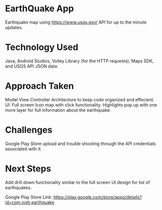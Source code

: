 # EarthQuake App
Earthquake map using https://www.usgs.gov/ API for up to the minute updates.

# Technology Used
Java, Android Studios, Volley Library (for the HTTP requests), Maps SDK, and USGS API JSON data.

# Approach Taken
Model View Controller Architecture to keep code organized and effecient. UI: Full screen Icon map with click functionality. Highlights pop up with one more layer for full information about the earthquake.

# Challenges
Google Play Store upload and trouble shooting through the API credentials associated with it.

# Next Steps
Add drill down functionality similar to the full screen UI design for list of earthquakes.

Google Play Store Link: https://play.google.com/store/apps/details?id=com.josh.earthquake
